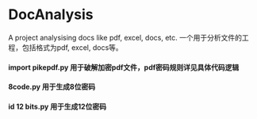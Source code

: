 # DocAnalysis
A project analysising docs like pdf, excel, docs, etc. 
一个用于分析文件的工程，包括格式为pdf, excel, docs等。

#### import pikepdf.py 用于破解加密pdf文件，pdf密码规则详见具体代码逻辑
#### 8code.py 用于生成8位密码
#### id 12 bits.py 用于生成12位密码

